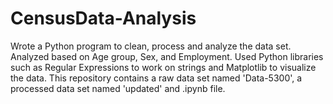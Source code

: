 # CensusData-Analysis
Wrote a Python program to clean, process and analyze the data set. Analyzed based on Age group, Sex, and Employment. Used Python libraries such as Regular Expressions to work on strings and Matplotlib to visualize the data.
This repository contains a raw data set named 'Data-5300', a processed data set named 'updated' and .ipynb file. 
